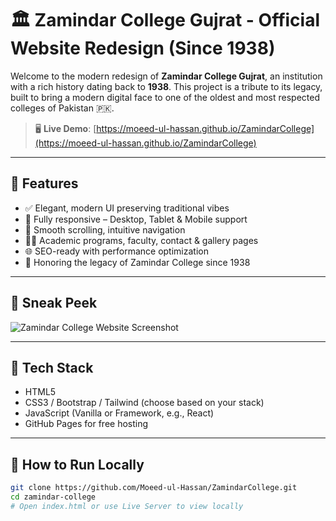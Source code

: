 # 🏛️ Zamindar College Gujrat - Official Website Redesign (Since 1938)

Welcome to the modern redesign of **Zamindar College Gujrat**, an institution with a rich history dating back to **1938**. This project is a tribute to its legacy, built to bring a modern digital face to one of the oldest and most respected colleges of Pakistan 🇵🇰.

> 🖥️ **Live Demo**: [https://moeed-ul-hassan.github.io/ZamindarCollege](https://moeed-ul-hassan.github.io/ZamindarCollege)

---

## 🌟 Features

* ✅ Elegant, modern UI preserving traditional vibes
* 📱 Fully responsive – Desktop, Tablet & Mobile support
* 🧭 Smooth scrolling, intuitive navigation
* 🧑‍🏫 Academic programs, faculty, contact & gallery pages
* 🌐 SEO-ready with performance optimization
* 📜 Honoring the legacy of Zamindar College since 1938

---

## 📸 Sneak Peek

![Zamindar College Website Screenshot](screenshot.png)

---

## 🔧 Tech Stack

* HTML5
* CSS3 / Bootstrap / Tailwind (choose based on your stack)
* JavaScript (Vanilla or Framework, e.g., React)
* GitHub Pages for free hosting

---

## 📌 How to Run Locally

```bash
git clone https://github.com/Moeed-ul-Hassan/ZamindarCollege.git
cd zamindar-college
# Open index.html or use Live Server to view locally
```
